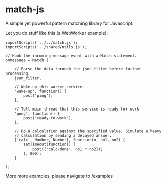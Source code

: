 match-js
========
A simple yet powerful pattern matching library for Javascript. 


Let you do stuff like this (a WebWorker example):

	importScripts('../../match.js');
	importScripts('../shared/utils.js');

	// Hook the incoming message event with a Match statement.
	onmessage = Match (
    
	    // Parse the data through the json filter before further processing.
	    json_filter,
    
	    // Wake-up this worker service.
	    'wake-up', function() {
	        post('ping');
	    },
    
	    // Tell main thread that this service is ready for work
	    'pong', function() {
	        post('ready-to-work');
	    },
    
	    // Do a calculation against the specified value. Simulate a heavy 
	    // calculation by sending a delayed answer. 
	    ['calc', Number, Number], function(n, no1, no2) {
	        setTimeout(function() {
	            post(['calc-done', no1 * no2]);
	        }, 800);
	    }
    
	);


More more examples, please navigate to /examples